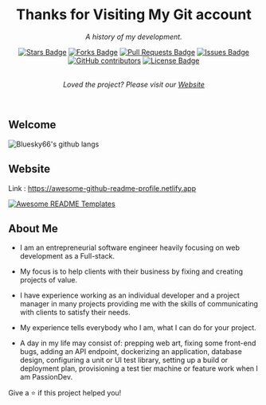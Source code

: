 <h1 align="center">Thanks for Visiting My Git account</h1>
<p align="center"><i>A history of my development.</i></p>
<div align="center">
  <a href="https://github.com/elangosundar/awesome-README-templates/stargazers"><img src="https://img.shields.io/github/stars/elangosundar/awesome-README-templates" alt="Stars Badge"/></a>
<a href="https://github.com/elangosundar/awesome-README-templates/network/members"><img src="https://img.shields.io/github/forks/elangosundar/awesome-README-templates" alt="Forks Badge"/></a>
<a href="https://github.com/elangosundar/awesome-README-templates/pulls"><img src="https://img.shields.io/github/issues-pr/elangosundar/awesome-README-templates" alt="Pull Requests Badge"/></a>
<a href="https://github.com/elangosundar/awesome-README-templates/issues"><img src="https://img.shields.io/github/issues/elangosundar/awesome-README-templates" alt="Issues Badge"/></a>
<a href="https://github.com/elangosundar/awesome-README-templates/graphs/contributors"><img alt="GitHub contributors" src="https://img.shields.io/github/contributors/elangosundar/awesome-README-templates?color=2b9348"></a>
<a href="https://github.com/elangosundar/awesome-README-templates/blob/master/LICENSE"><img src="https://img.shields.io/github/license/elangosundar/awesome-README-templates?color=2b9348" alt="License Badge"/></a>
</div>
<br>
<p align="center"><i>Loved the project? Please visit our <a href="https://awesome-github-readme-profile.netlify.app">Website</a></i></p>
<br>

## Welcome

<img src="https://camo.githubusercontent.com/824bb23ea1bba8ff331b1a1b53f0e2b6a4554b011b0e7058e4bf9296d5942f9c/68747470733a2f2f6769746875622d726561646d652d73746174732e76657263656c2e6170702f6170692f746f702d6c616e67732f3f757365726e616d653d626c7565736b7936362d64657626746578745f636f6c6f723d353836303639266c61796f75743d636f6d7061637426686964655f626f726465723d747275652662675f636f6c6f723d666666267469746c655f636f6c6f723d30333636643626636f756e745f707269766174653d7472756526696e636c7564655f616c6c5f636f6d6d6974733d74727565" alt="Bluesky66's github langs" data-canonical-src="https://github-readme-stats.vercel.app/api/top-langs/?username=bluesky66-dev&amp;text_color=586069&amp;layout=compact&amp;hide_border=true&amp;bg_color=fff&amp;title_color=0366d6&amp;count_private=true&amp;include_all_commits=true" style="max-width: 100%; visibility: visible;" data-xblocker="passed">


## Website

Link : https://awesome-github-readme-profile.netlify.app

<a href="https://awesome-github-readme-profile.netlify.app"><img src="https://raw.githubusercontent.com/elangosundar/awesome-README-templates/master/awesome-github-profile.png" alt="Awesome README Templates" /></a>


## About Me

- I am an entrepreneurial software engineer heavily focusing on web development as a Full-stack.

- My focus is to help clients with their business by fixing and creating projects of value.

- I have experience working as an individual developer and a project manager in many projects providing me with the skills of communicating with clients to satisfy their needs.

- My experience tells everybody who I am, what I can do for your project.

- A day in my life may consist of: prepping web art, fixing some front-end bugs, adding an API endpoint, dockerizing an application, database design, configuring a unit or UI test library, setting up a build or deployment plan, provisioning a test tier machine or feature work when I am PassionDev.

Give a ⭐️ if this project helped you!

